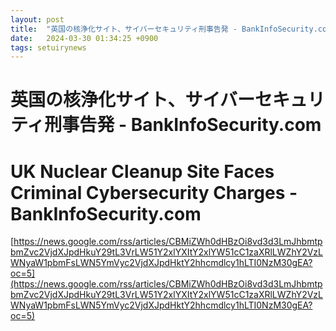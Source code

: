 ```yaml
---
layout: post
title:  "英国の核浄化サイト、サイバーセキュリティ刑事告発 - BankInfoSecurity.com"
date:   2024-03-30 01:34:25 +0900
tags: setuirynews 
---
```


# 英国の核浄化サイト、サイバーセキュリティ刑事告発 - BankInfoSecurity.com



# UK Nuclear Cleanup Site Faces Criminal Cybersecurity Charges - BankInfoSecurity.com

[https://news.google.com/rss/articles/CBMiZWh0dHBzOi8vd3d3LmJhbmtpbmZvc2VjdXJpdHkuY29tL3VrLW51Y2xlYXItY2xlYW51cC1zaXRlLWZhY2VzLWNyaW1pbmFsLWN5YmVyc2VjdXJpdHktY2hhcmdlcy1hLTI0NzM30gEA?oc=5](https://news.google.com/rss/articles/CBMiZWh0dHBzOi8vd3d3LmJhbmtpbmZvc2VjdXJpdHkuY29tL3VrLW51Y2xlYXItY2xlYW51cC1zaXRlLWZhY2VzLWNyaW1pbmFsLWN5YmVyc2VjdXJpdHktY2hhcmdlcy1hLTI0NzM30gEA?oc=5)

